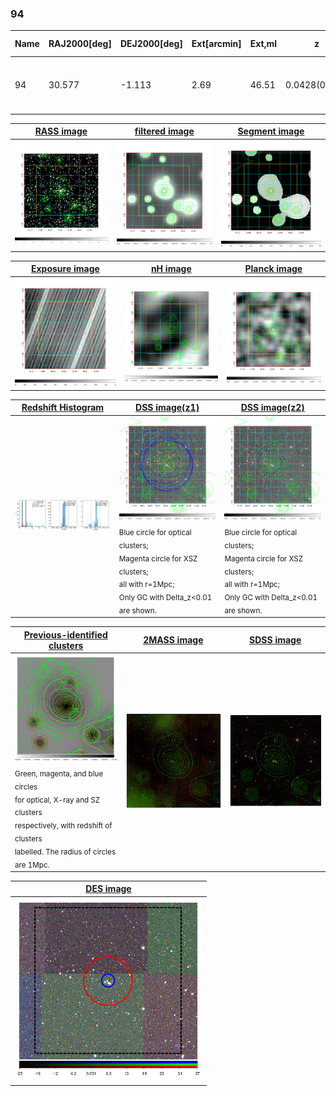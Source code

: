 <div STYLE="page-break-after: always;"></div>

### 94

|Name|RAJ2000[deg]|DEJ2000[deg] |Ext[arcmin]| Ext,ml | z | z_src| C|GC(XSZ,Delta_z<0.01)| GC(OPT,Delta_z<0.01)|GC| R_sig[arcmin] | R500[arcmin] | R500[Mpc]| CRsig[c/s] | CR500[c/s] |L500[1E44 erg/s]|F500[1E-12 erg/s/cm^2]| M500[1E14 Msun]|Tx[keV]|Cnt_sig|Beta|Rc[arcmin]|Comment|Alias|
|---|---|---|---|---|---|------|---|--------|---------|----------|---|---|---|---|---|---|---|---|---|---|---|---|---|---|
|94| 30.577| -1.113| 2.69| 46.51| 0.0428(0.005)| z1, z_xsz| B| MCXC| A, N, W| A, C, F20, MCXC, N, SPI, W| 13.675| 12.547| 0.635| 0.203(0.036)| 0.201(0.036)| 0.148(0.018)| 3.458(0.424)| 0.76(0.05)| 1.83(0.07)| 87.1| 0.737(-0.133+0.159)| 4.238(-1.242+1.215)| -| k337|

|[RASS image](../image/94/94_img.pdf)|[filtered image](../image/94/94_fil.pdf)|[Segment image](../image/94/94_seg.pdf)|
|-------------------|--------------------|-------------------|
| <img src="../image/94/94_img.png" width="300">  | <img src="../image/94/94_fil.png" width="300">   | <img src="../image/94/94_seg.png" width="300">  |

|[Exposure image](../image/94/94_mex.pdf)| [nH image](../image/94/94_nh.pdf)| [Planck image](../image/94/94_p.pdf)|
|-------------------|--------------------|-------------------|
|<img src="../image/94/94_mex.png" width="300">   | <img src="../image/94/94_nh.png" width="300">    | <img src="../image/94/94_p.png" width="300"> |

|[Redshift Histogram](../image/94/94_zg.pdf) | [DSS image(z1)](../image/94/94_dss_z1.pdf)      |  [DSS image(z2)](../image/94/94_dss_z2.pdf)    |
|-------------------|--------------------|-------------------|
|<img src="../image/94/94_zg.png" width="300"> |<img src="../image/94/94_dss_z1.png" width="300"> <sub><br>Blue circle for optical clusters; <br>Magenta circle for XSZ clusters; <br>all with r=1Mpc; <br>Only GC with Delta_z<0.01 are shown. </sub>| <img src="../image/94/94_dss_z2.png" width="300"><sub><br>Blue circle for optical clusters; <br>Magenta circle for XSZ clusters; <br>all with r=1Mpc; <br>Only GC with Delta_z<0.01 are shown. </sub> |

|[Previous-identified clusters](../image/94/94_gc.pdf) | [2MASS image](../image/94/94_2mass.pdf)      |[SDSS image](../image/94/94_sdss.pdf)   |
|-------------------|-------------------|-------------------|
|<img src=../image/94/94_gc.png width="300"> <br><sub>Green, magenta, and blue circles <br>for optical, X-ray and SZ clusters <br>respectively, with redshift of clusters <br>labelled. The radius of circles <br>are 1Mpc.</sub>|<img src="../image/94/94_2mass.png" width="300">  | <img src="../image/94/94_sdss.png" width="300">  |

|[DES image](../image/94/94_des.pdf)   |
|-------------------|
| <img src="../image/94/94_des.png" width="300">  |
